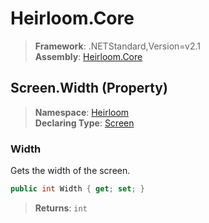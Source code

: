 # Heirloom.Core

> **Framework**: .NETStandard,Version=v2.1  
> **Assembly**: [Heirloom.Core][0]

## Screen.Width (Property)

> **Namespace**: [Heirloom][0]  
> **Declaring Type**: [Screen][1]

### Width

Gets the width of the screen.

```cs
public int Width { get; set; }
```

> **Returns**: `int`

[0]: ../../../Heirloom.Core.md
[1]: ../Screen.md

